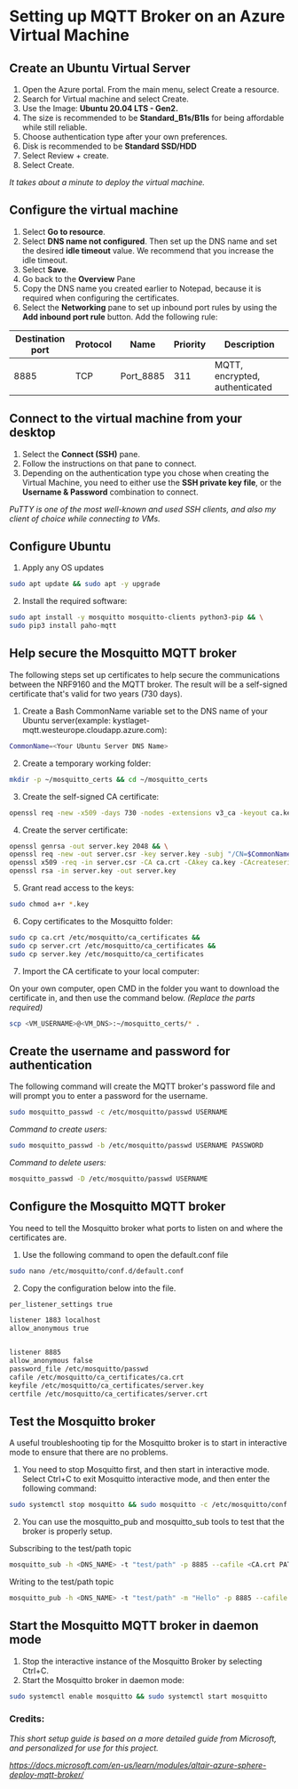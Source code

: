 # Setting up MQTT Broker on an Azure Virtual Machine

## Create an Ubuntu Virtual Server  

1. Open the Azure portal. From the main menu, select Create a resource.
2. Search for Virtual machine and select Create.
3. Use the Image: **Ubuntu 20.04 LTS - Gen2.**  
4. The size is recommended to be **Standard_B1s/B1ls** for being affordable while still reliable. 
5. Choose authentication type after your own preferences. 
6. Disk is recommended to be **Standard SSD/HDD**
7. Select Review + create.
8. Select Create.

*It takes about a minute to deploy the virtual machine.* 


## Configure the virtual machine

1. Select **Go to resource**.
2. Select **DNS name not configured**. Then set up the DNS name and set the desired **idle timeout** value. We recommend that you increase the idle timeout.
3. Select **Save**.
4. Go back to the **Overview** Pane
5. Copy the DNS name you created earlier to Notepad, because it is required when configuring the certificates.
6. Select the **Networking** pane to set up inbound port rules by using the **Add inbound port rule** button. Add the following rule:

| Destination port     | Protocol | 	Name    | Priority | Description |
| ----------- | ----------- | ----------- | ----------- | ----------- |
| 8885      | TCP       | Port_8885      | 311       | MQTT, encrypted, authenticated       |


## Connect to the virtual machine from your desktop
1. Select the **Connect (SSH)** pane.
2. Follow the instructions on that pane to connect. 
3. Depending on the authentication type you chose when creating the Virtual Machine, you need to either use the **SSH private key file**, or the **Username & Password** combination to connect. 

*PuTTY is one of the most well-known and used SSH clients, and also  my client of choice while connecting to VMs.* 


## Configure Ubuntu

1. Apply any OS updates 

```sh
sudo apt update && sudo apt -y upgrade
```

2. Install the required software:

```sh
sudo apt install -y mosquitto mosquitto-clients python3-pip && \
sudo pip3 install paho-mqtt
```  


## Help secure the Mosquitto MQTT broker
The following steps set up certificates to help secure the communications between the NRF9160 and the MQTT broker. The result will be a self-signed certificate that's valid for two years (730 days).

1. Create a Bash CommonName variable set to the DNS name of your Ubuntu server(example: kystlaget-mqtt.westeurope.cloudapp.azure.com):

```sh
CommonName=<Your Ubuntu Server DNS Name>
```  

2. Create a temporary working folder:

```sh
mkdir -p ~/mosquitto_certs && cd ~/mosquitto_certs
```  

3. Create the self-signed CA certificate:

```sh
openssl req -new -x509 -days 730 -nodes -extensions v3_ca -keyout ca.key -out ca.crt
```  

4. Create the server certificate:

```sh
openssl genrsa -out server.key 2048 && \
openssl req -new -out server.csr -key server.key -subj "/CN=$CommonName" && \
openssl x509 -req -in server.csr -CA ca.crt -CAkey ca.key -CAcreateserial -out server.crt -days 730 && \
openssl rsa -in server.key -out server.key
```  

5. Grant read access to the keys:

```sh
sudo chmod a+r *.key
```  

6. Copy certificates to the Mosquitto folder:

```sh
sudo cp ca.crt /etc/mosquitto/ca_certificates &&
sudo cp server.crt /etc/mosquitto/ca_certificates &&
sudo cp server.key /etc/mosquitto/ca_certificates
```  

7. Import the CA certificate to your local computer:  

On your own computer, open CMD in the folder you want to download the certificate in, and then use the command below. *(Replace the parts required)*

```sh
scp <VM_USERNAME>@<VM_DNS>:~/mosquitto_certs/* .
```


## Create the username and password for authentication
The following command will create the MQTT broker's password file and will prompt you to enter a password for the username. 

```sh
sudo mosquitto_passwd -c /etc/mosquitto/passwd USERNAME
```

*Command to create users:* 

```sh
sudo mosquitto_passwd -b /etc/mosquitto/passwd USERNAME PASSWORD
```

*Command to delete users:*

```sh
mosquitto_passwd -D /etc/mosquitto/passwd USERNAME
```


## Configure the Mosquitto MQTT broker
You need to tell the Mosquitto broker what ports to listen on and where the certificates are.
1. Use the following command to open the default.conf file
```sh
sudo nano /etc/mosquitto/conf.d/default.conf
```

2. Copy the configuration below into the file. 

```sh
per_listener_settings true

listener 1883 localhost
allow_anonymous true


listener 8885
allow_anonymous false
password_file /etc/mosquitto/passwd
cafile /etc/mosquitto/ca_certificates/ca.crt
keyfile /etc/mosquitto/ca_certificates/server.key
certfile /etc/mosquitto/ca_certificates/server.crt
```

## Test the Mosquitto broker
A useful troubleshooting tip for the Mosquitto broker is to start in interactive mode to ensure that there are no problems.

1. You need to stop Mosquitto first, and then start in interactive mode. Select Ctrl+C to exit Mosquitto interactive mode, and then enter the following command:

```sh
sudo systemctl stop mosquitto && sudo mosquitto -c /etc/mosquitto/conf.d/default.conf
```

2. You can use the mosquitto_pub and mosquitto_sub tools to test that the broker is properly setup. 

Subscribing to the test/path topic
```sh
mosquitto_sub -h <DNS_NAME> -t "test/path" -p 8885 --cafile <CA.crt PATH> --username <USERNAME> --pw <PASSWORD>
```
Writing to the test/path topic
```sh
mosquitto_pub -h <DNS_NAME> -t "test/path" -m "Hello" -p 8885 --cafile <CA.crt PATH> --username <USERNAME> --pw <PASSWORD>
```

## Start the Mosquitto MQTT broker in daemon mode
1. Stop the interactive instance of the Mosquitto Broker by selecting Ctrl+C.
2. Start the Mosquitto broker in daemon mode:
```sh
sudo systemctl enable mosquitto && sudo systemctl start mosquitto
```

### Credits:
*This short setup guide is based on a more detailed guide from Microsoft, and personalized for use for this project.*

*https://docs.microsoft.com/en-us/learn/modules/altair-azure-sphere-deploy-mqtt-broker/*
